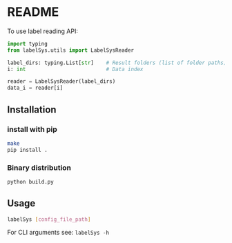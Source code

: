 # README

To use label reading API:
```python
import typing
from labelSys.utils import LabelSysReader

label_dirs: typing.List[str]    # Result folders (list of folder paths) to inspect
i: int                          # Data index

reader = LabelSysReader(label_dirs)
data_i = reader[i]
```

## Installation

### install with pip
```bash
make
pip install .
```

### Binary distribution
```bash
python build.py
```

## Usage
```bash
labelSys [config_file_path]
```

For CLI arguments see: `labelSys -h`
